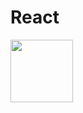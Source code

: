 # React 
<img src="https://user-images.githubusercontent.com/37782247/159583097-5cee2929-fc06-4362-a51e-9a4906953fa4.png" width="100" align="center" /> 
